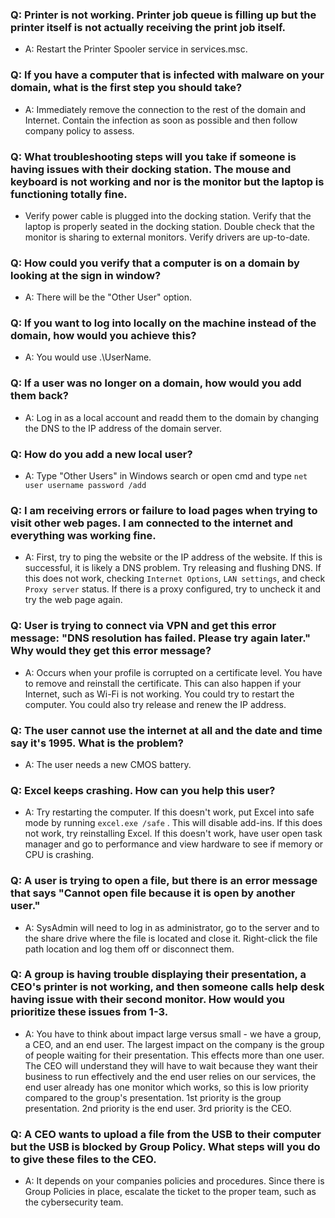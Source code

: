 ### Q: Printer is not working. Printer job queue is filling up but the printer itself is not actually receiving the print job itself. 
- A: Restart the Printer Spooler service in services.msc. 

### Q: If you have a computer that is infected with malware on your domain, what is the first step you should take?
- A: Immediately remove the connection to the rest of the domain and Internet. Contain the infection as soon as possible and then follow company policy to assess. 

### Q: What troubleshooting steps will you take if someone is having issues with their docking station. The mouse and keyboard is not working and nor is the monitor but the laptop is functioning totally fine.
- Verify power cable is plugged into the docking station. Verify that the laptop is properly seated in the docking station. Double check that the monitor is sharing to external monitors. Verify drivers are up-to-date.

### Q: How could you verify that a computer is on a domain by looking at the sign in window?
- A: There will be the "Other User" option.

### Q: If you want to log into locally on the machine instead of the domain, how would you achieve this?
- A: You would use .\\UserName. 

### Q: If a user was no longer on a domain, how would you add them back?
- A: Log in as a local account and readd them to the domain by changing the DNS to the IP address of the domain server.

### Q: How do you add a new local user?
- A: Type "Other Users" in Windows search or open cmd and type `net user username password /add`

### Q: I am receiving errors or failure to load pages when trying to visit other web pages. I am connected to the internet and everything was working fine.
- A: First, try to ping the website or the IP address of the website. If this is successful, it is likely a DNS problem. Try releasing and flushing DNS. If this does not work, checking `Internet Options`, `LAN settings`, and check `Proxy server` status. If there is a proxy configured, try to uncheck it and try the web page again.

### Q: User is trying to connect via VPN and get this error message: "DNS resolution has failed. Please try again later." Why would they get this error message?
- A: Occurs when your profile is corrupted on a certificate level. You have to remove and reinstall the certificate. This can also happen if your Internet, such as Wi-Fi is not working. You could try to restart the computer. You could also try release and renew the IP address.

### Q: The user cannot use the internet at all and the date and time say it's 1995. What is the problem?
- A: The user needs a new CMOS battery. 

### Q: Excel keeps crashing. How can you help this user?
- A: Try restarting the computer. If this doesn't work, put Excel into safe mode by running `excel.exe /safe` . This will disable add-ins. If this does not work, try reinstalling Excel. If this doesn't work, have user open task manager and go to performance and view hardware to see if memory or CPU is crashing. 

### Q: A user is trying to open a file, but there is an error message that says "Cannot open file because it is open by another user."
- A: SysAdmin will need to log in as administrator, go to the server and to the share drive where the file is located and close it. Right-click the file path location and log them off or disconnect them.

### Q: A group is having trouble displaying their presentation, a CEO's printer is not working, and then someone calls help desk having issue with their second monitor. How would you prioritize these issues from 1-3. 
- A: You have to think about impact large versus small - we have a group, a CEO, and an end user. The largest impact on the company is the group of people waiting for their presentation. This effects more than one user. The CEO will understand they will have to wait because they want their business to run effectively and the end user relies on our services, the end user already has one monitor which works, so this is low priority compared to the group's presentation. 1st priority is the group presentation. 2nd priority is the end user. 3rd priority is the CEO. 

### Q: A CEO wants to upload a file from the USB to their computer but the USB is blocked by Group Policy. What steps will you do to give these files to the CEO.
- A: It depends on your companies policies and procedures. Since there is Group Policies in place, escalate the ticket to the proper team, such as the cybersecurity team. 
